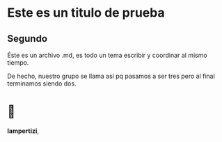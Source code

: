# Este es un titulo de prueba
## Segundo

Éste es un archivo .md, es todo un tema escribir y coordinar al mismo tiempo.

De hecho, nuestro grupo se llama así pq pasamos a ser tres pero al final terminamos siendo dos.


# :wave:
**lampertizi**, 
